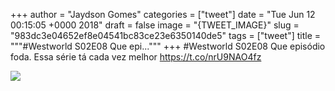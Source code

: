 
+++
author = "Jaydson Gomes"
categories = ["tweet"]
date = "Tue Jun 12 00:15:05 +0000 2018"
draft = false
image = "{TWEET_IMAGE}"
slug = "983dc3e04652ef8e04541bc83ce23e6350140de5"
tags = ["tweet"]
title = """#Westworld S02E08 Que epi..."""
+++
#Westworld S02E08 Que episódio foda. Essa série tá cada vez melhor https://t.co/nrU9NAO4fz

![](/images/tweet-media/1006329001454002177-Dfcy4npW4AElAHm.jpg)